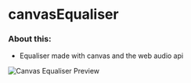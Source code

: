 # canvasEqualiser
### About this:
 * Equaliser made with canvas and the web audio api

![Canvas Equaliser Preview](
https://zupimages.net/up/18/25/1xdj.jpg)
